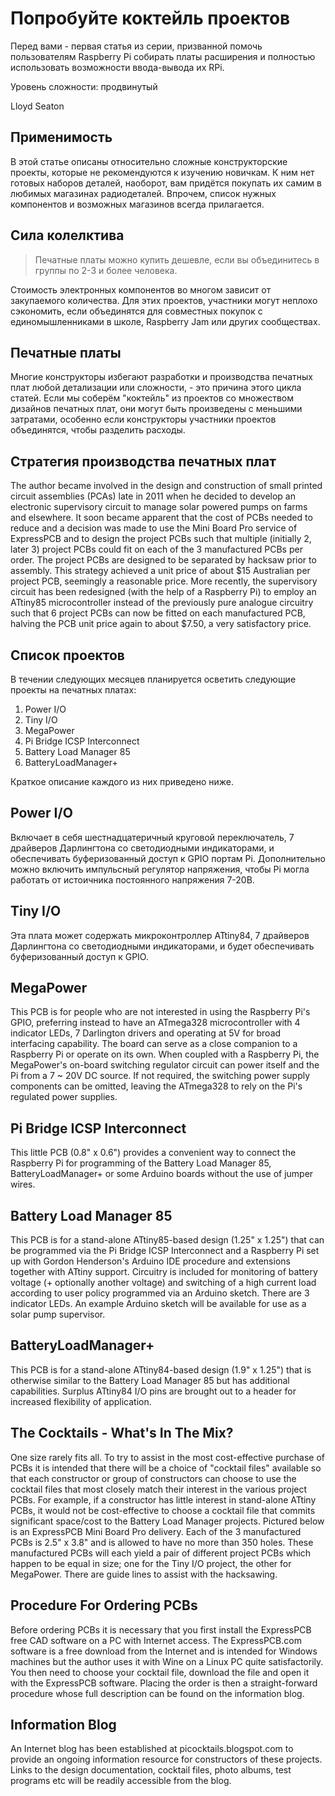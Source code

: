 Попробуйте коктейль проектов
============================

Перед вами - первая статья из серии, призванной помочь пользователям Raspberry Pi собирать платы расширения и полностью использовать возможности ввода-вывода их RPi.

Уровень сложности: продвинутый

Lloyd Seaton

Применимость
------------
В этой статье описаны относительно сложные конструкторские проекты, которые не рекомендуются к изучению новичкам. К ним нет готовых наборов деталей, наоборот, вам придётся покупать их самим в любимых магазинах радиодеталей. Впрочем, список нужных компонентов и возможных магазинов всегда прилагается.

Сила колелктива
---------------

> Печатные платы можно купить дешевле, если вы объединитесь в группы по 2-3 и более человека.

Стоимость электронных компонентов во многом зависит от закупаемого количества. Для этих проектов, участники могут неплохо сэкономить, если объединятся для совместных покупок с единомышленниками в школе, Raspberry Jam или других сообществах.

Печатные платы
--------------
Многие конструкторы избегают разработки и производства печатных плат любой детализации или сложности, - это причина этого цикла статей. Если мы соберём "коктейль" из проектов со множеством дизайнов печатных плат, они могут быть произведены с меньшими затратами, особенно если конструкторы участники проектов объединятся, чтобы разделить расходы.


Стратегия производства печатных плат
------------------------------------
The author became involved in the design and
construction of small printed circuit assemblies
(PCAs) late in 2011 when he decided to develop
an electronic supervisory circuit to manage solar
powered pumps on farms and elsewhere. It soon
became apparent that the cost of PCBs needed
to reduce and a decision was made to use the
Mini Board Pro service of ExpressPCB and to
design the project PCBs such that multiple
(initially 2, later 3) project PCBs could fit on each
of the 3 manufactured PCBs per order. The
project PCBs are designed to be separated by
hacksaw prior to assembly. This strategy
achieved a unit price of about $15 Australian per
project PCB, seemingly a reasonable price.
More recently, the supervisory circuit has been
redesigned (with the help of a Raspberry Pi) to
employ an ATtiny85 microcontroller instead of
the previously pure analogue circuitry such that 6
project PCBs can now be fitted on each
manufactured PCB, halving the PCB unit price
again to about $7.50, a very satisfactory price.

Список проектов
---------------
В течении следующих месяцев планируется осветить следующие проекты на печатных платах:

1. Power I/O
2. Tiny I/O
3. MegaPower
4. Pi Bridge ICSP Interconnect
5. Battery Load Manager 85
6. BatteryLoadManager+

Краткое описание каждого из них приведено ниже.

Power I/O
---------
Включает в себя шестнадцатеричный круговой переключатель, 7 драйверов Дарлингтона со светодиодными индикаторами, и обеспечивать буферизованный доступ к GPIO портам Pi. Дополнительно можно включить импульсный регулятор напряжения, чтобы Pi могла работать от истоичника постоянного напряжения 7-20В.

Tiny I/O
--------
Эта плата может содержать микроконтроллер ATtiny84, 7 драйверов Дарлингтона со светодиодными индикаторами, и будет обеспечивать буферизованный доступ к GPIO.

MegaPower
---------
This PCB is for people who are not interested in
using the Raspberry Pi's GPIO, preferring
instead to have an ATmega328 microcontroller
with 4 indicator LEDs, 7 Darlington drivers and
operating at 5V for broad interfacing capability.
The board can serve as a close companion to a
Raspberry Pi or operate on its own. When
coupled with a Raspberry Pi, the MegaPower's
on-board switching regulator circuit can power
itself and the Pi from a 7 ~ 20V DC source. If not
required, the switching power supply
components can be omitted, leaving the
ATmega328 to rely on the Pi's regulated power
supplies.

Pi Bridge ICSP Interconnect
---------------------------
This little PCB (0.8" x 0.6") provides a convenient
way to connect the Raspberry Pi for
programming of the Battery Load Manager 85,
BatteryLoadManager+ or some Arduino boards
without the use of jumper wires.

Battery Load Manager 85
-----------------------
This PCB is for a stand-alone ATtiny85-based
design (1.25" x 1.25") that can be programmed
via the Pi Bridge ICSP Interconnect and a
Raspberry Pi set up with Gordon Henderson's
Arduino IDE procedure and extensions together
with ATtiny support. Circuitry is included for
monitoring of battery voltage (+ optionally
another voltage) and switching of a high current
load according to user policy programmed via an
Arduino sketch. There are 3 indicator LEDs. An
example Arduino sketch will be available for use
as a solar pump supervisor.

BatteryLoadManager+
-------------------
This PCB is for a stand-alone ATtiny84-based
design (1.9" x 1.25") that is otherwise similar to
the Battery Load Manager 85 but has additional
capabilities. Surplus ATtiny84 I/O pins are
brought out to a header for increased flexibility of
application.

The Cocktails - What's In The Mix?
----------------------------------
One size rarely fits all. To try to assist in the
most cost-effective purchase of PCBs it is
intended that there will be a choice of "cocktail
files" available so that each constructor or group
of constructors can choose to use the cocktail
files that most closely match their interest in the
various project PCBs. For example, if a
constructor has little interest in stand-alone
ATtiny PCBs, it would not be cost-effective to
choose a cocktail file that commits significant
space/cost to the Battery Load Manager projects.
Pictured below is an ExpressPCB Mini Board Pro
delivery. Each of the 3 manufactured PCBs is
2.5" x 3.8" and is allowed to have no more than
350 holes. These manufactured PCBs will each
yield a pair of different project PCBs which
happen to be equal in size; one for the Tiny I/O
project, the other for MegaPower. There are
guide lines to assist with the hacksawing.

Procedure For Ordering PCBs
---------------------------
Before ordering PCBs it is necessary that you
first install the ExpressPCB free CAD software on
a PC with Internet access. The
ExpressPCB.com software is a free download
from the Internet and is intended for Windows
machines but the author uses it with Wine on a
Linux PC quite satisfactorily. You then need to
choose your cocktail file, download the file and
open it with the ExpressPCB software. Placing
the order is then a straight-forward procedure
whose full description can be found on the
information blog.

Information Blog
----------------
An Internet blog has been established at
picocktails.blogspot.com to provide an ongoing
information resource for constructors of
these projects. Links to the design
documentation, cocktail files, photo albums, test
programs etc will be readily accessible from the
blog.
